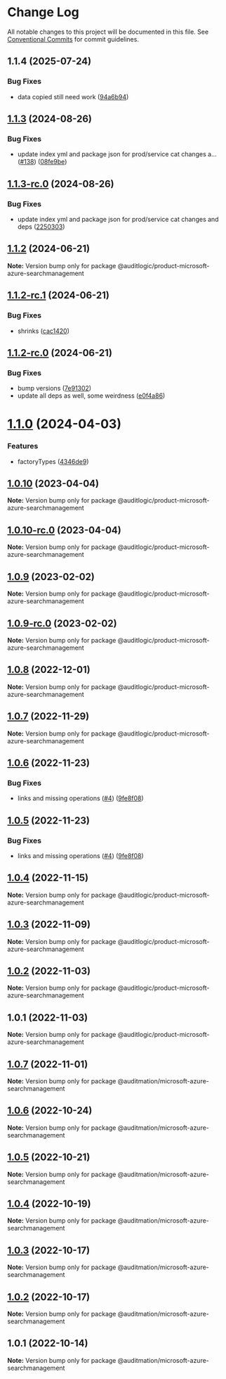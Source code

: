 # Change Log

All notable changes to this project will be documented in this file.
See [Conventional Commits](https://conventionalcommits.org) for commit guidelines.

## 1.1.4 (2025-07-24)


### Bug Fixes

* data copied still need work ([94a6b94](https://github.com/zerobias-org/product/commit/94a6b942fb0516367548599d739529536132755a))





## [1.1.3](https://github.com/auditlogic/product/compare/@auditlogic/product-microsoft-azure-searchmanagement@1.1.2...@auditlogic/product-microsoft-azure-searchmanagement@1.1.3) (2024-08-26)


### Bug Fixes

* update index yml and package json for prod/service cat changes a… ([#138](https://github.com/auditlogic/product/issues/138)) ([08fe9be](https://github.com/auditlogic/product/commit/08fe9beb1c8457462a19bc69caa02e6212d97e1a))





## [1.1.3-rc.0](https://github.com/auditlogic/product/compare/@auditlogic/product-microsoft-azure-searchmanagement@1.1.2...@auditlogic/product-microsoft-azure-searchmanagement@1.1.3-rc.0) (2024-08-26)


### Bug Fixes

* update index yml and package json for prod/service cat changes and deps ([2250303](https://github.com/auditlogic/product/commit/225030363a363608240135b7ebed386b28f01e4b))





## [1.1.2](https://github.com/auditlogic/product/compare/@auditlogic/product-microsoft-azure-searchmanagement@1.1.2-rc.1...@auditlogic/product-microsoft-azure-searchmanagement@1.1.2) (2024-06-21)

**Note:** Version bump only for package @auditlogic/product-microsoft-azure-searchmanagement





## [1.1.2-rc.1](https://github.com/auditlogic/product/compare/@auditlogic/product-microsoft-azure-searchmanagement@1.1.2-rc.0...@auditlogic/product-microsoft-azure-searchmanagement@1.1.2-rc.1) (2024-06-21)


### Bug Fixes

* shrinks ([cac1420](https://github.com/auditlogic/product/commit/cac14200fefcd8183ab69fe89a47bd3f70f563e9))





## [1.1.2-rc.0](https://github.com/auditlogic/product/compare/@auditlogic/product-microsoft-azure-searchmanagement@1.1.0...@auditlogic/product-microsoft-azure-searchmanagement@1.1.2-rc.0) (2024-06-21)


### Bug Fixes

* bump versions ([7e91302](https://github.com/auditlogic/product/commit/7e913023b8b312150ed7762c32fbbe616be71de5))
* update all deps as well, some weirdness ([e0f4a86](https://github.com/auditlogic/product/commit/e0f4a864714e2d3de6bbf3da014d5312fe53be2f))





# [1.1.0](https://github.com/auditlogic/product/compare/@auditlogic/product-microsoft-azure-searchmanagement@1.0.10...@auditlogic/product-microsoft-azure-searchmanagement@1.1.0) (2024-04-03)


### Features

* factoryTypes ([4346de9](https://github.com/auditlogic/product/commit/4346de92693aee892fccf725338ffc7b80ab182b))





## [1.0.10](https://github.com/auditlogic/product/compare/@auditlogic/product-microsoft-azure-searchmanagement@1.0.9...@auditlogic/product-microsoft-azure-searchmanagement@1.0.10) (2023-04-04)

**Note:** Version bump only for package @auditlogic/product-microsoft-azure-searchmanagement





## [1.0.10-rc.0](https://github.com/auditlogic/product/compare/@auditlogic/product-microsoft-azure-searchmanagement@1.0.9...@auditlogic/product-microsoft-azure-searchmanagement@1.0.10-rc.0) (2023-04-04)

**Note:** Version bump only for package @auditlogic/product-microsoft-azure-searchmanagement





## [1.0.9](https://github.com/auditlogic/product/compare/@auditlogic/product-microsoft-azure-searchmanagement@1.0.8...@auditlogic/product-microsoft-azure-searchmanagement@1.0.9) (2023-02-02)

**Note:** Version bump only for package @auditlogic/product-microsoft-azure-searchmanagement





## [1.0.9-rc.0](https://github.com/auditlogic/product/compare/@auditlogic/product-microsoft-azure-searchmanagement@1.0.8...@auditlogic/product-microsoft-azure-searchmanagement@1.0.9-rc.0) (2023-02-02)

**Note:** Version bump only for package @auditlogic/product-microsoft-azure-searchmanagement





## [1.0.8](https://github.com/auditlogic/product/compare/@auditlogic/product-microsoft-azure-searchmanagement@1.0.7...@auditlogic/product-microsoft-azure-searchmanagement@1.0.8) (2022-12-01)

**Note:** Version bump only for package @auditlogic/product-microsoft-azure-searchmanagement





## [1.0.7](https://github.com/auditlogic/product/compare/@auditlogic/product-microsoft-azure-searchmanagement@1.0.6...@auditlogic/product-microsoft-azure-searchmanagement@1.0.7) (2022-11-29)

**Note:** Version bump only for package @auditlogic/product-microsoft-azure-searchmanagement





## [1.0.6](https://github.com/auditlogic/product/compare/@auditlogic/product-microsoft-azure-searchmanagement@1.0.4...@auditlogic/product-microsoft-azure-searchmanagement@1.0.6) (2022-11-23)


### Bug Fixes

* links and missing operations ([#4](https://github.com/auditlogic/product/issues/4)) ([9fe8f08](https://github.com/auditlogic/product/commit/9fe8f08fe7c57fdb79f991ac35bd6ac2e7dcad38))





## [1.0.5](https://github.com/auditlogic/product/compare/@auditlogic/product-microsoft-azure-searchmanagement@1.0.4...@auditlogic/product-microsoft-azure-searchmanagement@1.0.5) (2022-11-23)


### Bug Fixes

* links and missing operations ([#4](https://github.com/auditlogic/product/issues/4)) ([9fe8f08](https://github.com/auditlogic/product/commit/9fe8f08fe7c57fdb79f991ac35bd6ac2e7dcad38))





## [1.0.4](https://github.com/auditlogic/product/compare/@auditlogic/product-microsoft-azure-searchmanagement@1.0.3...@auditlogic/product-microsoft-azure-searchmanagement@1.0.4) (2022-11-15)

**Note:** Version bump only for package @auditlogic/product-microsoft-azure-searchmanagement





## [1.0.3](https://github.com/auditlogic/product/compare/@auditlogic/product-microsoft-azure-searchmanagement@1.0.2...@auditlogic/product-microsoft-azure-searchmanagement@1.0.3) (2022-11-09)

**Note:** Version bump only for package @auditlogic/product-microsoft-azure-searchmanagement





## [1.0.2](https://github.com/auditlogic/product/compare/@auditlogic/product-microsoft-azure-searchmanagement@1.0.1...@auditlogic/product-microsoft-azure-searchmanagement@1.0.2) (2022-11-03)

**Note:** Version bump only for package @auditlogic/product-microsoft-azure-searchmanagement





## 1.0.1 (2022-11-03)

**Note:** Version bump only for package @auditlogic/product-microsoft-azure-searchmanagement





## [1.0.7](https://github.com/auditmation/store-content/compare/@auditmation/microsoft-azure-searchmanagement@1.0.6...@auditmation/microsoft-azure-searchmanagement@1.0.7) (2022-11-01)

**Note:** Version bump only for package @auditmation/microsoft-azure-searchmanagement





## [1.0.6](https://github.com/auditmation/store-content/compare/@auditmation/microsoft-azure-searchmanagement@1.0.5...@auditmation/microsoft-azure-searchmanagement@1.0.6) (2022-10-24)

**Note:** Version bump only for package @auditmation/microsoft-azure-searchmanagement





## [1.0.5](https://github.com/auditmation/store-content/compare/@auditmation/microsoft-azure-searchmanagement@1.0.4...@auditmation/microsoft-azure-searchmanagement@1.0.5) (2022-10-21)

**Note:** Version bump only for package @auditmation/microsoft-azure-searchmanagement





## [1.0.4](https://github.com/auditmation/store-content/compare/@auditmation/microsoft-azure-searchmanagement@1.0.3...@auditmation/microsoft-azure-searchmanagement@1.0.4) (2022-10-19)

**Note:** Version bump only for package @auditmation/microsoft-azure-searchmanagement





## [1.0.3](https://github.com/auditmation/store-content/compare/@auditmation/microsoft-azure-searchmanagement@1.0.2...@auditmation/microsoft-azure-searchmanagement@1.0.3) (2022-10-17)

**Note:** Version bump only for package @auditmation/microsoft-azure-searchmanagement





## [1.0.2](https://github.com/auditmation/store-content/compare/@auditmation/microsoft-azure-searchmanagement@1.0.1...@auditmation/microsoft-azure-searchmanagement@1.0.2) (2022-10-17)

**Note:** Version bump only for package @auditmation/microsoft-azure-searchmanagement





## 1.0.1 (2022-10-14)

**Note:** Version bump only for package @auditmation/microsoft-azure-searchmanagement
